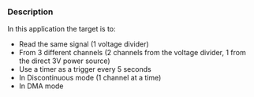 ### Description
In this application the target is to:
- Read the same signal (1 voltage divider)
- From 3 different channels (2 channels from the voltage divider, 1 from the direct 3V power source)
- Use a timer as a trigger every 5 seconds
- In Discontinuous mode (1 channel at a time)
- In DMA mode